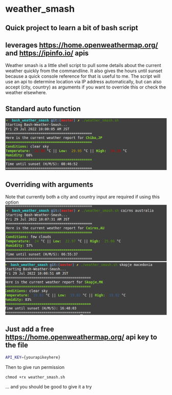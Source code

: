 # weather_smash
## Quick project to learn a bit of bash script 
## leverages https://home.openweathermap.org/ and https://ipinfo.io/ apis

Weather smash is a little shell script to pull some details about the current weather quickly from the commandline. It also gives the
hours until sunset because a quick console reference for that is useful to me. The script will use an api to determine location via IP address
automatically, but can also accept (city, country) as arguments if you want to override this or check the weather elsewhere.

## Standard auto function
![alt text here](https://github.com/Jimreed91/weather_smash/blob/6cbebf116daf96bda4f936207b84bc7c50a319b6/demo_images/auto_chiba.png)
## Overriding with arguments
Note that currently both a city and country input are required if using this option
![alt text here](https://github.com/Jimreed91/weather_smash/blob/6cbebf116daf96bda4f936207b84bc7c50a319b6/demo_images/cairns.png)
![alt text here](https://github.com/Jimreed91/weather_smash/blob/6cbebf116daf96bda4f936207b84bc7c50a319b6/demo_images/skopje.png)

## Just add a free https://home.openweathermap.org/ api key to the file
``` bash
API_KEY={yourapikeyhere}
```
Then to give run permission
``` shell
chmod +rx weather_smash.sh
```
... and you should be good to give it a try
